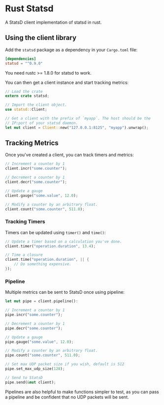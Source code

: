 # Rust Statsd

A StatsD client implementation of statsd in rust.

## Using the client library

Add the `statsd` package as a dependency in your `Cargo.toml` file:

```toml
[dependencies]
statsd = "^0.9.0"
```

You need rustc >= 1.8.0 for statsd to work.

You can then get a client instance and start tracking metrics:

```rust
// Load the crate
extern crate statsd;

// Import the client object.
use statsd::Client;

// Get a client with the prefix of `myapp`. The host should be the
// IP:port of your statsd daemon.
let mut client = Client::new("127.0.0.1:8125", "myapp").unwrap();
```

## Tracking Metrics

Once you've created a client, you can track timers and metrics:

```rust
// Increment a counter by 1
client.incr("some.counter");

// Decrement a counter by 1
client.decr("some.counter");

// Update a gauge
client.gauge("some.value", 12.0);

// Modify a counter by an arbitrary float.
client.count("some.counter", 511.0);
```

### Tracking Timers

Timers can be updated using `timer()` and `time()`:

```rust
// Update a timer based on a calculation you've done.
client.timer("operation.duration", 13.4);

// Time a closure
client.time("operation.duration", || {
	// Do something expensive.
});
```

### Pipeline

Multiple metrics can be sent to StatsD once using pipeline:

```rust
let mut pipe = client.pipeline():

// Increment a counter by 1
pipe.incr("some.counter");

// Decrement a counter by 1
pipe.decr("some.counter");

// Update a gauge
pipe.gauge("some.value", 12.0);

// Modify a counter by an arbitrary float.
pipe.count("some.counter", 511.0);

// Set max UDP packet size if you wish, default is 512
pipe.set_max_udp_size(128);

// Send to StatsD
pipe.send(&mut client);
```

Pipelines are also helpful to make functions simpler to test, as you can
pass a pipeline and be confident that no UDP packets will be sent.
